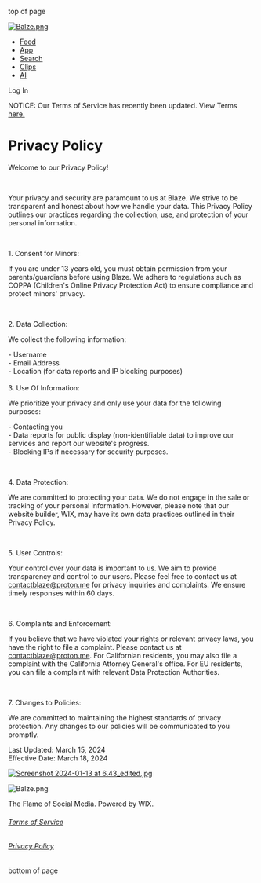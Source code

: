 top of page

[![Balze.png](https://static.wixstatic.com/media/0a8e45_edc38cd8568e42fdbbdccf6be594c964~mv2.png/v1/crop/x_23,y_0,w_561,h_314/fill/w_100,h_56,al_c,q_85,usm_0.66_1.00_0.01,enc_auto/Balze.png)](https://www.blazeapp.net/)

* [Feed](https://www.blazeapp.net/feed)
* [App](https://www.blazeapp.net/mobile-app)
* [Search](https://www.blazeapp.net/members-list)
* [Clips](https://www.blazeapp.net/clips)
* [AI](https://www.blazeapp.net/ai)

Log In

NOTICE: Our Terms of Service has recently been updated. View Terms [here.](https://www.blazeapp.net/terms-of-service)

Privacy Policy
==============

Welcome to our Privacy Policy!

​

Your privacy and security are paramount to us at Blaze. We strive to be transparent and honest about how we handle your data. This Privacy Policy outlines our practices regarding the collection, use, and protection of your personal information.

​

1\. Consent for Minors:

If you are under 13 years old, you must obtain permission from your parents/guardians before using Blaze. We adhere to regulations such as COPPA (Children's Online Privacy Protection Act) to ensure compliance and protect minors' privacy.

​

2\. Data Collection:

We collect the following information:

\- Username  
\- Email Address  
\- Location (for data reports and IP blocking purposes)  
   
3\. Use Of Information:

We prioritize your privacy and only use your data for the following purposes:

\- Contacting you  
\- Data reports for public display (non-identifiable data) to improve our services and report our website's progress.  
\- Blocking IPs if necessary for security purposes.

​

4\. Data Protection:

We are committed to protecting your data. We do not engage in the sale or tracking of your personal information. However, please note that our website builder, WIX, may have its own data practices outlined in their Privacy Policy.

​

5\. User Controls:

Your control over your data is important to us. We aim to provide transparency and control to our users. Please feel free to contact us at [contactblaze@proton.me](mailto:contactblaze@proton.me) for privacy inquiries and complaints. We ensure timely responses within 60 days.

​

6\. Complaints and Enforcement:

If you believe that we have violated your rights or relevant privacy laws, you have the right to file a complaint. Please contact us at [contactblaze@proton.me](mailto:contactblaze@proton.me). For Californian residents, you may also file a complaint with the California Attorney General's office. For EU residents, you can file a complaint with relevant Data Protection Authorities.

​

7\. Changes to Policies:

We are committed to maintaining the highest standards of privacy protection. Any changes to our policies will be communicated to you promptly.

  
Last Updated: March 15, 2024  
Effective Date: March 18, 2024

[![Screenshot 2024-01-13 at 6.43_edited.jpg](https://static.wixstatic.com/media/0a8e45_1a959fe5f9fc43c3b4e3687396e3f72d~mv2.jpg/v1/fill/w_128,h_68,al_c,q_80,usm_0.66_1.00_0.01,enc_auto/Screenshot%202024-01-13%20at%206_43_edited.jpg)](https://www.blazeapp.net/)

![Balze.png](https://static.wixstatic.com/media/0a8e45_edc38cd8568e42fdbbdccf6be594c964~mv2.png/v1/fill/w_127,h_62,al_c,q_85,usm_0.66_1.00_0.01,enc_auto/Balze.png)

The Flame of Social Media. Powered by WIX.

###### [Terms of Service](https://www.blazeapp.net/terms-of-service)

###### [Privacy Policy](https://www.blazeapp.net/privacy-policy)

bottom of page